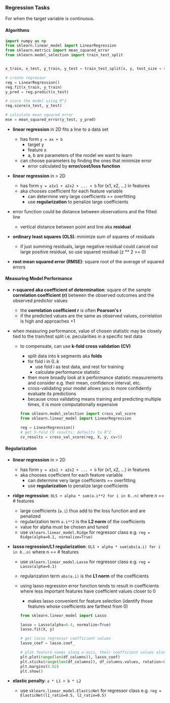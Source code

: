 ### Regression Tasks

For when the target variable is continuous.

#### Algorithms

```python
import numpy as np
from sklearn.linear_model import LinearRegression
from sklearn.metrics import mean_squared_error
from sklearn.model_selection import train_test_split


x_train, x_test, y_train, y_test = train_test_split(x, y, test_size = 0.3, random_state=42)

# create regressor
reg = LinearRegression()
reg.fit(x_train, y_train)
y_pred = reg.predict(x_test)

# score the model using R^2
reg.score(x_test, y_test)

# calculate mean squared error
mse = mean_squared_error(y_test, y_pred)
```

- **linear regression** in 2D fits a line to a data set
  - has form `y = ax + b`
      - target y
      - feature x
      - a, b are parameters of the model we want to learn
  - can choose parameters by finding the ones that minimize error
      - error calculated by **error/cost/loss function**

- **linear regression** in > 2D
  - has form `y = a1x1 + a2x2 + ... + b` for (x1, x2, ...) in features
  - aka chooses coefficient for each feature variable
    - can determine very large coefficients == overfitting
    - use **regularization** to penalize large coefficients

- error function could be distance between observations and the fitted line
    - vertical distance between point and line aka **residual**

- **ordinary least squares (OLS)**: minimize sum of squares of residuals
    - if just summing residuals, large negative residual could cancel out large positive residual, so use squared residual (z ** 2 >= 0)

- **root mean squared error (RMSE)**: square root of the average of squared errors

#### Measuring Model Performance

- **r-squared aka coefficient of determination**: square of the sample **correlation coefficient (r)** between the observed outcomes and the observed predictor values
    - the **correlation coefficient r** is often **Pearson's r**
    - if the predicted values are the same as observed values, correlation is high and approaches +1

- when measuring performance, value of chosen statistic may be closely tied to the train/test split i.e. pecularities in a specific test data
    - to compensate, can use **k-fold cross validation (CV)**
        - split data into k segments aka **folds**
        - for fold i in 0..k
          - use fold i as test data, and rest for training
          - calculate performance statistic
        - then more broadly look at k performance statistic measurements and consider e.g. their mean, confidence interval, etc.
        - cross-validating your model allows you to more confidently evaluate its predictions
        - because cross validating means training and predicting multiple times, it is more computationally expensive

      ```python
      from sklearn.model_selection import cross_val_score
      from sklearn.linear_model import LinearRegression

      reg = LinearRegression()
      # get 5-fold CV results; defaults to R^2
      cv_results = cross_val_score(reg, X, y, cv=5)
      ```

#### Regularization

- **linear regression** in > 2D
  - has form `y = a1x1 + a2x2 + ... + b` for (x1, x2, ...) in features
  - aka chooses coefficient for each feature variable
    - can determine very large coefficients == overfitting
    - use **regularization** to penalize large coefficients

- **ridge regression**: `OLS + alpha * sum(a.i**2 for i in 0..n)` where n == # features
    - large coefficients (`a.i`) thus add to the loss function and are penalized
    - regularization term `a.i**2` is the **L2 norm** of the coefficients
    - value for alpha must be chosen and tuned
    - use `sklearn.linear_model.Ridge` for regressor class e.g. `reg = Ridge(alpha=0.1, normalize=True)`

- **lasso regression/L1 regularization**: `OLS + alpha * sum(abs(a.i) for i in 0..n)` where n == # features
    - use `sklearn.linear_model.Lasso` for regressor class e.g. `reg = Lasso(alpha=0.1)`
    - regularization term `abs(a.i)` is the **L1 norm** of the coefficients
    - using lasso regression error function tends to result in coefficients where less important features have coefficient values closer to 0
        - makes lasso convenient for feature selection (identify those features whose coefficients are farthest from 0)

      ```python
      from sklearn.linear_model import Lasso

      lasso = Lasso(alpha=0.4, normalize=True)
      lasso.fit(X, y)

      # get lasso regressor coefficient values
      lasso_coef = lasso.coef_

      # plot feature names along x-axis, their coefficient values along y
      plt.plot(range(len(df_columns)), lasso_coef)
      plt.xticks(range(len(df_columns)), df_columns.values, rotation=60)
      plt.margins(0.02)
      plt.show()
      ```

- **elastic penalty**: `a * L1 + b * L2`
  - use `sklearn.linear_model.ElasticNet` for regressor class e.g. `reg = ElasticNet(l1_ratio=0.5, l2_ratio=0.5)`
